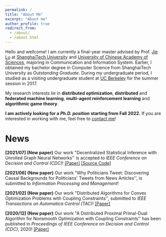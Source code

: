 ```yaml
---
permalink: /
title: "About Me"
excerpt: "About me"
author_profile: true
redirect_from: 
  - /about/
  - /about.html
---
```


Hello and wellcome! I am currently a final-year master advised by Prof. [Jie Lu](https://sist.shanghaitech.edu.cn/sist_en/2020/0814/c7582a54862/page.htm) at [ShanghaiTech University](https://www.shanghaitech.edu.cn/) and [University of Chinese Academy of Sciences](https://english.ucas.ac.cn/), majoring in Communication and Information System. Earlier, I obtained my bachelor degree in Computer Science from ShanghaiTech University as *Outstanding Graduate*. During my undergraduate period, I studied as a visiting undergraduate student at [UC Berkeley](https://www.berkeley.edu/) for the summer session in 2017.

My research interests lie in **distributed optimization**, **distributed** and **federated machine learning**, **multi-agent reinforcement learning** and **algorithmic game theory**.

**I am actively looking for a *Ph.D. position* starting from Fall 2022.** If you are interested in working with me, feel free to [contact me](mailto:wanghe@shanghaitech.edu.cn)!



# News

**[2021/07] (New paper)** Our work "Decentralized Statistical Inference with Unrolled Graph Neural Networks'' is accepted to *IEEE Conference on Decision and Control (CDC)*!  [[Paper]](https://arxiv.org/pdf/2104.01555.pdf) [[Source Code]](https://github.com/IrisWangHe/Learning-based-DOP-Framework)

**[2021/06] (New paper)** Our work "Why Politicians Tweet: Discovering Causal Backgrounds for Politicians' Tweets from News Articles'', is submitted to *Information Processing and Management*!

**[2021/02] (New paper)** Our work "Distributed Algorithms for Convex Optimization Problems with Coupling Constraints'', submitted to *IEEE Transactions on Automatica Control (TAC)*!  [[Paper]](https://arxiv.org/pdf/2102.12989.pdf)

**[2020/12] (New paper)** Our work "A Distributed Proximal Primal-Dual Algorithm for Nonsmooth Optimization with Coupling Constraints'' has been published in *Proceedings of IEEE Conference on Decision and Control (CDC)*, 2020!  [[Paper]](https://ieeexplore.ieee.org/abstract/document/9303937)

<script type='text/javascript' id='clustrmaps' src="//clustrmaps.com/map_v2.js?d=I_uOE3DxWcuJCMuYLMmMcoCunu8Tgd49dqTu30nqLSQ&cl=ffffff&w=a"></script>
